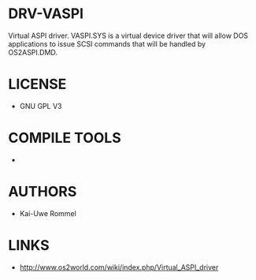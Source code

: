 # DRV-VASPI
Virtual ASPI driver. VASPI.SYS is a virtual device driver that will allow DOS applications to issue SCSI commands that will be handled by OS2ASPI.DMD. 

LICENSE
===============
* GNU GPL V3

COMPILE TOOLS
===============
* 
 
AUTHORS
===============
* Kai-Uwe Rommel

LINKS
===============
* http://www.os2world.com/wiki/index.php/Virtual_ASPI_driver
